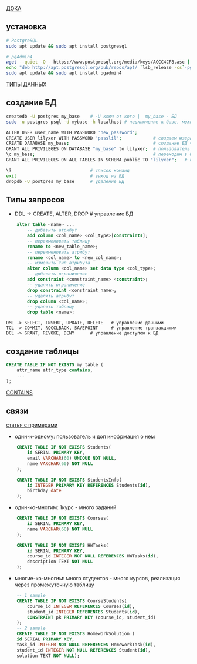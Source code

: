 [ДОКА](https://www.postgresql.org/)

## установка
```bash
# PostgreSQL
sudo apt update && sudo apt install postgresql

# pgAdmin4
wget --quiet -O - https://www.postgresql.org/media/keys/ACCC4CF8.asc | sudo apt-key add -
echo "deb http://apt.postgresql.org/pub/repos/apt/ `lsb_release -cs`-pgdg main" |sudo tee /etc/apt/sources.list.d/pgdg.list
sudo apt update && sudo apt install pgadmin4
```

[ТИПЫ ДАННЫХ](https://www.postgresql.org/docs/16/datatype.html)

## создание БД
```bash
createdb -U postgres my_base    # -U ключ от кого |  my_base - БД
sudo -u postgres psql -d mybase -h localhost # подключение к базе, можно без -d

ALTER USER user_name WITH PASSWORD 'new_password';
CREATE USER lilyxer WITH PASSWORD 'passlil';            # создаем юзера
CREATE DATABASE my_base;                                # создание БД через psql
GRANT ALL PRIVILEGES ON DATABASE "my_base" to lilyxer;  # пользователь может работать с базой
\с my_base;                                             # переходим в базу
GRANT ALL PRIVILEGES ON ALL TABLES IN SCHEMA public TO "lilyxer";   # привелегии для работы с таблицами в базе

\?                              # список команд
exit                            # выход из БД
dropdb -U postgres my_base      # удаление БД
```

## Типы запросов
- DDL -> CREATE, ALTER, DROP      # управление БД
```sql
    alter table <name> ...
        -- добавить атрибут
        add column <col_name> <col_type>[constraints];
        -- переименовать таблицу
        rename to <new_table_name>;
        -- переименовать атрибут
        rename <col_name> to <new_col_name>;
        -- изменить тип атрибута
        alter column <col_name> set data type <col_type>;
        -- добавить ограничение
        add constraint <constraint_name> <constraint>;
        -- удалить ограничение
        drop constraint <constraint_name>;
        -- удалить атрибут
        drop column <col_name>;
        -- удалить таблицу
        drop table <name>;
```
```
DML -> SELECT, INSERT, UPDATE, DELETE   # управление данными
TCL -> COMMIT, ROCCLBACK, SAVEPOINT     # управление транзакциями
DCL -> GRANT, REVOKE, DENY      # управление доступом к БД
```

## создание таблицы
```sql
CREATE TABLE IF NOT EXISTS my_table (
    attr_name attr_type contains,
    ...
);
```

[CONTAINS](https://www.postgresql.org/docs/current/ddl-constraints.html)

## связи
[статья с примерами](https://habr.com/ru/articles/488054/)
- один-к-одному: пользователь и доп инофрмация о нем
```sql
    CREATE TABLE IF NOT EXISTS Students(
        id SERIAL PRIMARY KEY,
        email VARCHAR(60) UNIQUE NOT NULL,
        name VARCHAR(60) NOT NULL
    );

    CREATE TABLE IF NOT EXISTS StudentsInfo(
        id INTEGER PRIMARY KEY REFERENCES Students(id),
        birthday date
    );
```
- один-ко-многим: 1курс - много заданий
```sql
    CREATE TABLE IF NOT EXISTS Courses(
        id SERIAL PRIMARY KEY,
        name VARCHAR(60) NOT NULL
    );

    CREATE TABLE IF NOT EXISTS HWTasks(
        id SERIAL PRIMARY KEY,
        course_id INTEGER NOT NULL REFERENCES HWTasks(id),
        description TEXT NOT NULL
    );
```
- многие-ко-многим: много студентов - много курсов, реализация через промежуточную таблицу
```sql
    -- 1 sample
    CREATE TABLE IF NOT EXISTS CourseStudents(
        course_id INTEGER REFERENCES Courses(id),
        student_id INTEGER REFERENCES Students(id),
        CONSTRAINT pk PRIMARY KEY (course_id, student_id)
    );
    -- 2 sample
    CREATE TABLE IF NOT EXISTS HomeworkSolution (
	id SERIAL PRIMARY KEY,
	task_id INTEGER NOT NULL REFERENCES HomeworkTask(id),
	student_id INTEGER NOT NULL REFERENCES Student(id),
	solution TEXT NOT NULL);
```
